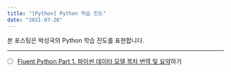 ```yaml
---
title: "[Python] Python 학습 진도"
date: "2021-07-26"
---
```


[Fluent Python Part 1. 파이썬 데이터 모델 목차 번역 및 요약]: https://sungkukpark.github.io/python_index_1_1_python_data_model/

본 포스팅은 박성국의 Python 학습 진도를 표현합니다.

---

- [ ] [Fluent Python Part 1. 파이썬 데이터 모델 목차 번역 및 요약]하기

